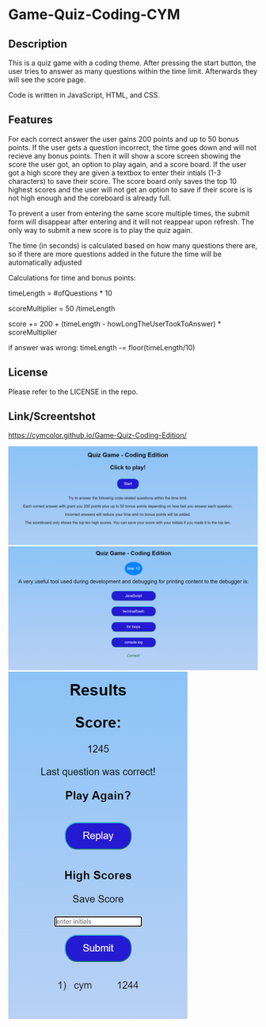 # Game-Quiz-Coding-CYM
 
## Description

This is a quiz game with a coding theme. After pressing the start button, the user tries to answer as many questions within the time limit. Afterwards they will see the score page. 


Code is written in JavaScript, HTML, and CSS.


## Features

For each correct answer the user gains 200 points and up to 50 bonus points. If the user gets a question incorrect, the time goes down and will not recieve any bonus points. Then it will show a score screen showing the score the user got, an option to play again, and a score board. If the user got a high score they are given a textbox to enter their intials (1-3 characters) to save their score. The score board only saves the top 10 highest scores and the user will not get an option to save if their score is is not high enough and the coreboard is already full.


To prevent a user from entering the same score multiple times, the submit form will disappear after entering and it will not reappear upon refresh. The only way to submit a new score is to play the quiz again.


The time (in seconds) is calculated based on how many questions there are, so if there are more questions added in the future the time will be automatically adjusted 


Calculations for time and bonus points:

timeLength = #ofQuestions * 10

scoreMultiplier = 50 /timeLength

score += 200 + (timeLength - howLongTheUserTookToAnswer) * scoreMultiplier

if answer was wrong: timeLength -= floor(timeLength/10)


## License

Please refer to the LICENSE in the repo.


## Link/Screentshot


https://cymcolor.github.io/Game-Quiz-Coding-Edition/


![mod4hwscreenshot-startpage.](./img/mod4hwscreenshot-startpage.PNG)
![mod4hwscreenshot-quizpage.](./img/mod4hwscreenshot-quizpage.PNG)
![mod4hwscreenshot-scorepage.](./img/mod4hwscreenshot-scorepage.PNG)